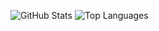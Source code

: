 ![GitHub Stats](https://github-readme-stats.vercel.app/api?username=johannfh&show_icons=true&theme=radical)
![Top Languages](https://github-readme-stats.vercel.app/api/top-langs/?username=johannfh&layout=compact&theme=radical)
